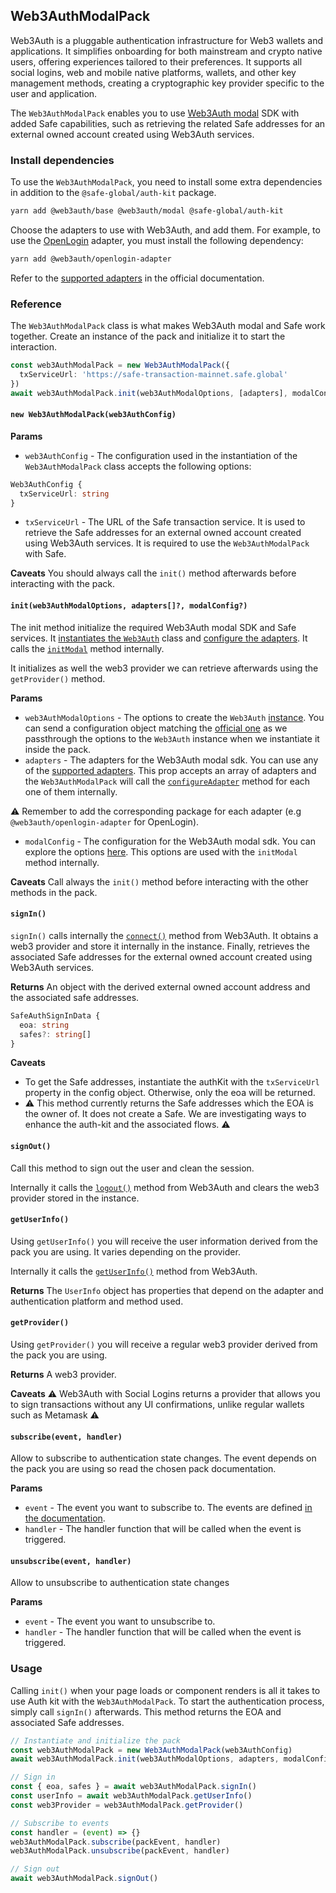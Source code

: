 ## Web3AuthModalPack

Web3Auth is a pluggable authentication infrastructure for Web3 wallets and applications. It simplifies onboarding for both mainstream and crypto native users, offering experiences tailored to their preferences. It supports all social logins, web and mobile native platforms, wallets, and other key management methods, creating a cryptographic key provider specific to the user and application.

The `Web3AuthModalPack` enables you to use [Web3Auth modal](https://web3auth.io/docs/sdk/web/modal/) SDK with added Safe capabilities, such as retrieving the related Safe addresses for an external owned account created using Web3Auth services.

### Install dependencies

To use the `Web3AuthModalPack`, you need to install some extra dependencies in addition to the `@safe-global/auth-kit` package.

```bash
yarn add @web3auth/base @web3auth/modal @safe-global/auth-kit
```

Choose the adapters to use with Web3Auth, and add them. For example, to use the [OpenLogin](https://docs.openlogin.com/) adapter, you must install the following dependency:

```bash
yarn add @web3auth/openlogin-adapter
```

Refer to the [supported adapters](https://web3auth.io/docs/sdk/web/adapters/) in the official documentation.

### Reference

The `Web3AuthModalPack` class is what makes Web3Auth modal and Safe work together. Create an instance of the pack and initialize it to start the interaction.

```typescript
const web3AuthModalPack = new Web3AuthModalPack({
  txServiceUrl: 'https://safe-transaction-mainnet.safe.global'
})
await web3AuthModalPack.init(web3AuthModalOptions, [adapters], modalConfig)
```


#### `new Web3AuthModalPack(web3AuthConfig)`

**Params**

- `web3AuthConfig` - The configuration used in the instantiation of the `Web3AuthModalPack` class accepts the following options:

```typescript
Web3AuthConfig {
  txServiceUrl: string
}
```
- `txServiceUrl` - The URL of the Safe transaction service. It is used to retrieve the Safe addresses for an external owned account created using Web3Auth services. It is required to use the `Web3AuthModalPack` with Safe.

**Caveats**
You should always call the `init()` method afterwards before interacting with the pack.

#### `init(web3AuthModalOptions, adapters[]?, modalConfig?)`

The init method initialize the required Web3Auth modal SDK and Safe services. It [instantiates the `Web3Auth`](https://web3auth.io/docs/quick-start?product=Plug+and+Play&sdk=Plug+and+Play+Web+Modal+SDK&platform=React#3-initialize-web3auth-for-your-preferred-blockchain) class and [configure the adapters](https://web3auth.io/docs/sdk/web/no-modal/initialize#configureadapteradapter). It calls the [`initModal`](https://web3auth.io/docs/sdk/web/modal/whitelabel#initmodal) method internally.

It initializes as well the web3 provider we can retrieve afterwards using the `getProvider()` method.

**Params**

- `web3AuthModalOptions` - The options to create the `Web3Auth` [instance](https://web3auth.io/docs/sdk/web/modal/initialize#instantiating-web3auth). You can send a configuration object matching the [official one](https://web3auth.io/docs/sdk/web/modal/initialize#web3authoptions) as we passthrough the options to the `Web3Auth` instance when we instantiate it inside the pack.
- `adapters` - The adapters for the Web3Auth modal sdk. You can use any of the [supported adapters](https://web3auth.io/docs/sdk/web/adapters/). This prop accepts an array of adapters and the `Web3AuthModalPack` will call the [`configureAdapter`](https://web3auth.io/docs/sdk/web/no-modal/initialize#configureadapteradapter) method for each one of them internally.

⚠️ Remember to add the corresponding package for each adapter (e.g `@web3auth/openlogin-adapter` for OpenLogin).

- `modalConfig` - The configuration for the Web3Auth modal sdk. You can explore the options [here](https://web3auth.io/docs/sdk/web/modal/whitelabel#initmodal). This options are used with the `initModal` method internally.

**Caveats**
Call always the `init()` method before interacting with the other methods in the pack.

#### `signIn()`

`signIn()` calls internally the [`connect()`](https://web3auth.io/docs/sdk/web/modal/usage#connect) method from Web3Auth. It obtains a web3 provider and store it internally in the instance. Finally, retrieves the associated Safe addresses for the external owned account created using Web3Auth services.

**Returns**
An object with the derived external owned account address and the associated safe addresses.

```typescript
SafeAuthSignInData {
  eoa: string
  safes?: string[]
}
```

**Caveats**

- To get the Safe addresses, instantiate the authKit with the `txServiceUrl` property in the config object. Otherwise, only the eoa will be returned.
- ⚠️ This method currently returns the Safe addresses which the EOA is the owner of. It does not create a Safe. We are investigating ways to enhance the auth-kit and the associated flows. ⚠️

#### `signOut()`

Call this method to sign out the user and clean the session.

Internally it calls the [`logout()`](https://web3auth.io/docs/sdk/web/modal/usage#web3authlogout) method from Web3Auth and clears the web3 provider stored in the instance.

#### `getUserInfo()`

Using `getUserInfo()` you will receive the user information derived from the pack you are using. It varies depending on the provider.

Internally it calls the [`getUserInfo()`](https://web3auth.io/docs/sdk/web/modal/usage#getuserinfo) method from Web3Auth.

**Returns**
The `UserInfo` object has properties that depend on the adapter and authentication platform and method used.

#### `getProvider()`

Using `getProvider()` you will receive a regular web3 provider derived from the pack you are using.

**Returns**
A web3 provider.

**Caveats**
⚠️ Web3Auth with Social Logins returns a provider that allows you to sign transactions without any UI confirmations, unlike regular wallets such as Metamask ⚠️

#### `subscribe(event, handler)`

Allow to subscribe to authentication state changes. The event depends on the pack you are using so read the chosen pack documentation.

**Params**

- `event` - The event you want to subscribe to. The events are defined [in the documentation](https://web3auth.io/docs/sdk/web/no-modal/initialize#subscribing-the-lifecycle-events).
- `handler` - The handler function that will be called when the event is triggered.

#### `unsubscribe(event, handler)`

Allow to unsubscribe to authentication state changes

**Params**

- `event` - The event you want to unsubscribe to.
- `handler` - The handler function that will be called when the event is triggered.

### Usage

Calling `init()` when your page loads or component renders is all it takes to use Auth kit with the `Web3AuthModalPack`. To start the authentication process, simply call `signIn()` afterwards. This method returns the EOA and associated Safe addresses.

```typescript
// Instantiate and initialize the pack
const web3AuthModalPack = new Web3AuthModalPack(web3AuthConfig)
await web3AuthModalPack.init(web3AuthModalOptions, adapters, modalConfig)

// Sign in
const { eoa, safes } = await web3AuthModalPack.signIn()
const userInfo = await web3AuthModalPack.getUserInfo()
const web3Provider = web3AuthModalPack.getProvider()

// Subscribe to events
const handler = (event) => {}
web3AuthModalPack.subscribe(packEvent, handler)
web3AuthModalPack.unsubscribe(packEvent, handler)

// Sign out
await web3AuthModalPack.signOut()
```